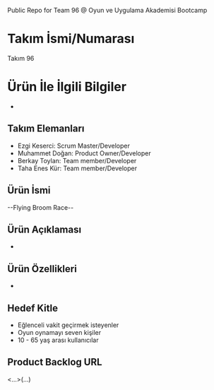 Public Repo for Team 96 @ Oyun ve Uygulama Akademisi Bootcamp


# **Takım İsmi/Numarası**

Takım 96

# Ürün İle İlgili Bilgiler
-

## Takım Elemanları

- Ezgi Keserci: Scrum Master/Developer
- Muhammet Doğan: Product Owner/Developer
- Berkay Toylan: Team member/Developer
- Taha Enes Kür: Team member/Developer


## Ürün İsmi

--Flying Broom Race--

## Ürün Açıklaması

- 

## Ürün Özellikleri

- 

## Hedef Kitle

- Eğlenceli vakit geçirmek isteyenler
- Oyun oynamayı seven kişiler
- 10 - 65 yaş arası kullanıcılar

## Product Backlog URL
<...>(...)
